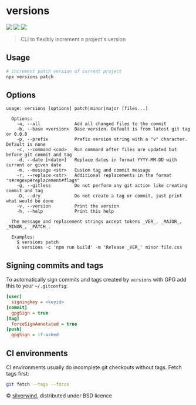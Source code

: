 # versions
[![](https://img.shields.io/npm/v/versions.svg?style=flat)](https://www.npmjs.org/package/versions) [![](https://img.shields.io/npm/dm/versions.svg)](https://www.npmjs.org/package/versions) [![](https://packagephobia.com/badge?p=versions)](https://packagephobia.com/result?p=versions)

> CLI to flexibly increment a project's version

## Usage
```bash
# increment patch version of current project
npx versions patch
```

## Options
```
usage: versions [options] patch|minor|major [files...]

  Options:
    -a, --all             Add all changed files to the commit
    -b, --base <version>  Base version. Default is from latest git tag or 0.0.0
    -p, --prefix          Prefix version string with a "v" character. Default is none
    -c, --command <cmd>   Run command after files are updated but before git commit and tag
    -d, --date [<date>]   Replace dates in format YYYY-MM-DD with current or given date
    -m, --message <str>   Custom tag and commit message
    -r, --replace <str>   Additional replacements in the format "s#regexp#replacement#flags"
    -g, --gitless         Do not perform any git action like creating commit and tag
    -D, --dry             Do not create a tag or commit, just print what would be done
    -v, --version         Print the version
    -h, --help            Print this help

  The message and replacement strings accept tokens _VER_, _MAJOR_, _MINOR_, _PATCH_.

  Examples:
    $ versions patch
    $ versions -c 'npm run build' -m 'Release _VER_' minor file.css
```

## Signing commits and tags

To automatically sign commits and tags created by `versions` with GPG add this to your `~/.gitconfig`:

```ini
[user]
  signingkey = <keyid>
[commit]
  gpgSign = true
[tag]
  forceSignAnnotated = true
[push]
  gpgSign = if-asked
```

## CI environments

CI environments usually do incomplete git checkouts without tags. Fetch tags first:

```bash
git fetch --tags --force
```

© [silverwind](https://github.com/silverwind), distributed under BSD licence
